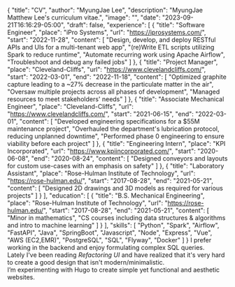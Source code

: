 {
   "title": "CV",
   "author": "MyungJae Lee",
   "description": "MyungJae Matthew Lee's curriculum vitae.",
   "image": "",
   "date": "2023-09-21T16:16:29-05:00",
   "draft": false,
   "experience": [
      {
         "title": "Software Engineer",
         "place": "iPro Systems",
         "url": "https://iprosystems.com/",
         "start": "2022-11-28",
         "content": [
            "Design, develop, and deploy RESTful APIs and UIs for a multi-tenant web app",
            "(re)Write ETL scripts utilizing Spark to reduce runtime",
            "Automate recurring work using Apache Airflow",
            "Troubleshoot and debug any failed jobs"
         ]
      },
      {
         "title": "Project Manager",
         "place": "Cleveland-Cliffs",
         "url": "https://www.clevelandcliffs.com/",
         "start": "2022-03-01",
         "end": "2022-11-18",
         "content": [
            "Optimized graphite capture leading to a ~27% decrease in the particulate matter in the air",
            "Oversaw multiple projects across all phases of development",
            "Managed resources to meet stakeholders' needs"
         ]
      },
      {
         "title": "Associate Mechanical Engineer",
         "place": "Cleveland-Cliffs",
         "url": "https://www.clevelandcliffs.com/",
         "start": "2021-06-15",
         "end": "2022-03-01",
         "content": [
            "Developed engineering specifications for a $55M maintenance project",
            "Overhauled the department's lubrication protocol, reducing unplanned downtime",
            "Performed phase 0 engineering to ensure viability before each project"
         ]
      },
      {
         "title": "Engineering Intern",
         "place": "KPI Incorporated",
         "url": "https://www.kpiincorporated.com/",
         "start": "2020-06-08",
         "end": "2020-08-24",
         "content": [
            "Designed conveyors and layouts for custom use-cases with an emphasis on safety"
         ]
      },
      {
         "title": "Laboratory Assistant",
         "place": "Rose-Hulman Institute of Technology",
         "url": "https://rose-hulman.edu/",
         "start": "2017-08-28",
         "end": "2021-05-21",
         "content": [
            "Designed 2D drawings and 3D models as required for various projects"
         ]
      }
   ],
   "education": [
      {
         "title": "B.S. Mechanical Engineering",
         "place": "Rose-Hulman Institute of Technology",
         "url": "https://rose-hulman.edu/",
         "start": "2017-08-28",
         "end": "2021-05-21",
         "content": [
            "Minor in mathematics",
            "CS courses including data structures & algorithms and intro to machine learning"
         ]
      }
   ],
   "skills": [
      "Python",
      "Spark",
      "Airflow",
      "FastAPI",
      "Java",
      "SpringBoot",
      "Javascript",
      "Node",
      "Express",
      "Vue",
      "AWS (EC2,EMR)",
      "PostgreSQL",
      "SQL",
      "Flyway",
      "Docker"
   ]
}
I prefer working in the backend and enjoy formulating complex SQL queries.  
Lately I've been reading *Refactoring UI* and have realized that it's very hard to create a good design that isn't modern/minimalistic.  
I’m experimenting with Hugo to create simple yet functional and aesthetic websites.